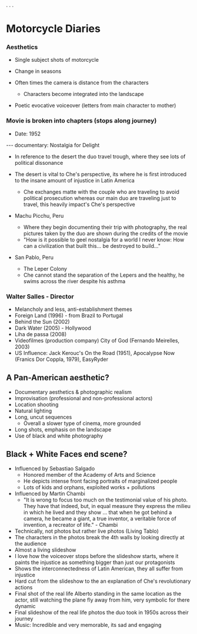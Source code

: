 . . .

# Motorcycle Diaries 
### Aesthetics 
- Single subject shots of motorcycle
- Change in seasons
- Often times the camera is distance from the characters
	- Characters become integrated into the landscape

- Poetic evocative voiceover (letters from main character to mother)

### Movie is broken into chapters (stops along journey)
- Date: 1952

--- documentary: Nostalgia for Delight
- In reference to the desert the duo travel trough, where they see lots of political dissonance 

- The desert is vital to Che's perspective, its where he is first introduced to the insane amount of injustice in Latin America
	- Che exchanges matte with the couple who are traveling to avoid political prosecution whereas our main duo are traveling just to travel, this heavily impact's Che's perspective

- Machu Picchu, Peru
	- Where they begin documenting their trip with photography, the real pictures taken by the duo are shown during the credits of the movie
	- "How is it possible to geel nostalgia for a world I never know: How can a civilization that built this... be destroyed to build..."

- San Pablo, Peru
	- The Leper Colony
	- Che cannot stand the separation of the Lepers and the healthy, he swims across the river despite his asthma

### Walter Salles - Director
- Melancholy and less, anti-establishment themes
- Foreign Land (1996) - from Brazil to Portugal
- Behind the Sun (2002)
- Dark Water (2005) - Hollywood
- Liha de passa (2008)
- Videofilmes (production company) City of God (Fernando Meirelles, 2003)
- US Influence: Jack Kerouc's On the Road (1951), Apocalypse Now (Franics Dor Coppla, 1979), EasyRyder 

## A Pan-American aesthetic?
- Documentary aesthetics & photographic realism
- Improvisation (professional and non-professional actors)
- Location shooting
- Natural lighting
- Long, uncut sequences
	- Overall a slower type of cinema, more grounded
- Long shots, emphasis on the landscape
- Use of black and white photography

## Black + White Faces end scene?
- Influenced by Sebastiao Salgado
	- Honored member of the Academy of Arts and Science
	- He depicts intense front facing portraits of marginalized people
	- Lots of kids and orphans, exploited works + pollutions
- Influenced by Martin Chambi
	- "It is wrong to focus too much on the testimonial value of his photo. They have that indeed, but, in equal measure they express the milieu in which he lived and they show ... that when he got behind a camera, he became a giant, a true inventor, a veritable force of invention, a recreator of life." - Chambi
- Technically, not photos but rather live photos (Living Tablo)
- The characters in the photos break the 4th walls by looking directly at the audience 
- Almost a living slideshow
- I love how the voiceover stops before the slideshow starts, where it paints the injustice as something bigger than just our protagonists 
- Shows the interconnectedness of Latin American, they all suffer from injustice
- Hard cut from the slideshow to the an explanation of Che's revolutionary actions
- Final shot of the real life Alberto standing in the same location as the actor, still watching the plane fly away from him, very symbolic for there dynamic 
- Final slideshow of the real life photos the duo took in 1950s across their journey 
- Music: Incredible and very memorable, its sad and engaging 